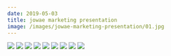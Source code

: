 ```yaml
---
date: 2019-05-03
title: jowae marketing presentation
image: /images/jowae-marketing-presentation/01.jpg
---
```


![](/images/jowae-marketing-presentation/01.jpg)
![](/images/jowae-marketing-presentation/02.jpg)
![](/images/jowae-marketing-presentation/03.jpg)
![](/images/jowae-marketing-presentation/04.jpg)
![](/images/jowae-marketing-presentation/05.jpg)
![](/images/jowae-marketing-presentation/06.jpg)
![](/images/jowae-marketing-presentation/07.jpg)
![](/images/jowae-marketing-presentation/08.jpg)
![](/images/jowae-marketing-presentation/09.jpg)
